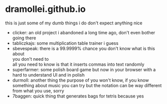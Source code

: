# dramollei.github.io
this is just some of my dumb things i do
don't expect anything nice
- clicker: an old project i abandoned a long time ago, don't even bother going there  
- tabliczkajs: some multiplication table trainer i guess  
- sbevespeak: there is a 99.9999% chance you don't know what is this about  
you don't need to  
all you need to know is that it inserts commas into text randomly  
- superfarmer: some polish board game but now in your browser with a hard to understand UI and in polish
- durmoll: another thing the purpose of you won't know, if you know something about music you can try but
the notation can be way different from what you use, sorry
- 7baggen: quick thing that generates bags for tetris because yes
